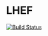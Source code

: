# LHEF

[![Build Status](https://travis-ci.org/Keno/LHEF.jl.svg?branch=master)](https://travis-ci.org/Keno/LHEF.jl)
